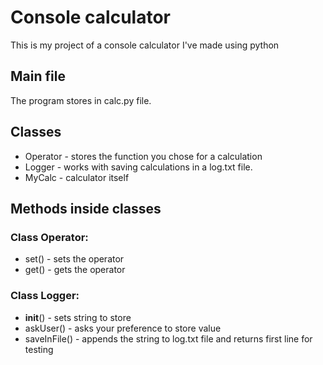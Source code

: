 # Console calculator
This is my project of a console calculator I've made using python

## Main file
The program stores in calc.py file. 

## Classes
* Operator - stores the function you chose for a calculation
* Logger - works with saving calculations in a log.txt file.
* MyCalc - calculator itself

## Methods inside classes
### Class Operator:
* set() - sets the operator
* get() - gets the operator

### Class Logger:
* __init__() - sets string to store
* askUser() - asks your preference to store value
* saveInFile() - appends the string to log.txt file and returns first line for testing
